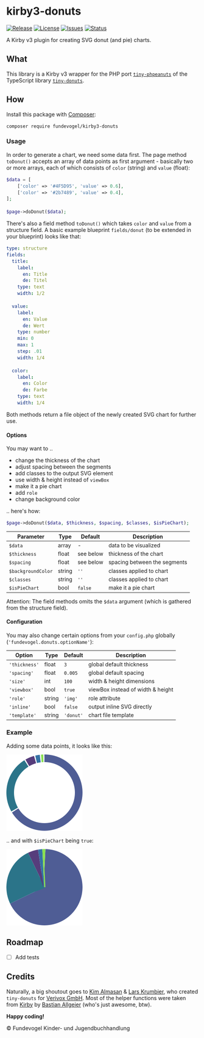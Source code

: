 # kirby3-donuts
[![Release](https://img.shields.io/github/release/Fundevogel/kirby3-donuts.svg)](https://github.com/Fundevogel/kirby3-donuts/releases) [![License](https://img.shields.io/github/license/Fundevogel/kirby3-donuts.svg)](https://github.com/Fundevogel/kirby3-donuts/blob/master/LICENSE) [![Issues](https://img.shields.io/github/issues/Fundevogel/kirby3-donuts.svg)](https://github.com/Fundevogel/kirby3-donuts/issues) [![Status](https://travis-ci.org/fundevogel/kirby3-donuts.svg?branch=master)](https://travis-ci.org/fundevogel/kirby3-donuts)

A Kirby v3 plugin for creating SVG donut (and pie) charts.


## What
This library is a Kirby v3 wrapper for the PHP port [`tiny-phpeanuts`](https://github.com/Fundevogel/tiny-phpeanuts) of the TypeScript library [`tiny-donuts`](https://github.com/Verivox/tiny-donuts).


## How
Install this package with [Composer](https://getcomposer.org):

```text
composer require fundevogel/kirby3-donuts
```


### Usage
In order to generate a chart, we need some data first. The page method `toDonut()` accepts an array of data points as first argument - basically two or more arrays, each of which consists of `color` (string) and `value` (float):

```php
$data = [
    ['color' => '#4F5D95', 'value' => 0.6],
    ['color' => '#2b7489', 'value' => 0.4],
];

$page->doDonut($data);
```

There's also a field method `toDonut()` which takes `color` and `value` from a structure field. A basic example blueprint `fields/donut` (to be extended in your blueprint) looks like that:

```yaml
type: structure
fields:
  title:
    label:
      en: Title
      de: Titel
    type: text
    width: 1/2

  value:
    label:
      en: Value
      de: Wert
    type: number
    min: 0
    max: 1
    step: .01
    width: 1/4

  color:
    label:
      en: Color
      de: Farbe
    type: text
    width: 1/4
```

Both methods return a file object of the newly created SVG chart for further use.


#### Options
You may want to ..

- change the thickness of the chart
- adjust spacing between the segments
- add classes to the output SVG element
- use width & height instead of `viewBox`
- make it a pie chart
- add `role`
- change background color

.. here's how:

```php
$page->doDonut($data, $thickness, $spacing, $classes, $isPieChart);
```

| Parameter          | Type   | Default   | Description                  |
| ------------------ | ------ | --------- | ---------------------------- |
| `$data`            | array  | -         | data to be visualized        |
| `$thickness`       | float  | see below | thickness of the chart       |
| `$spacing`         | float  | see below | spacing between the segments |
| `$backgroundColor` | string | `''`      | classes applied to chart     |
| `$classes`         | string | `''`      | classes applied to chart     |
| `$isPieChart`      | bool   | `false`   | make it a pie chart          |

Attention: The field methods omits the `$data` argument (which is gathered from the structure field).


#### Configuration
You may also change certain options from your `config.php` globally (`'fundevogel.donuts.optionName'`):

| Option        | Type   | Default   | Description                       |
| ------------- | ------ | --------- | --------------------------------- |
| `'thickness'` | float  | `3`       | global default thickness          |
| `'spacing'`   | float  | `0.005`   | global default spacing            |
| `'size'`      | int    | `100`     | width & height dimensions         |
| `'viewbox'`   | bool   | `true`    | viewBox instead of width & height |
| `'role'`      | string | `'img'`   | role attribute                    |
| `'inline'`    | bool   | `false`   | output inline SVG directly        |
| `'template'`  | string | `'donut'` | chart file template               |


### Example
Adding some data points, it looks like this:

![Donut Chart, powered by kirby3-donuts](./chart.svg)

.. and with `$isPieChart` being `true`:

![Donut Chart, powered by kirby3-donuts](./chart2.svg)


## Roadmap
- [ ] Add tests


## Credits
Naturally, a big shoutout goes to [Kim Almasan](https://github.com/Narquadah) & [Lars Krumbier](), who created `tiny-donuts` for [Verivox GmbH](https://github.com/Verivox). Most of the helper functions were taken from [Kirby](https://getkirby.com) by [Bastian Allgeier](https://github.com/bastianallgeier) (who's just awesome, btw).


**Happy coding!**


:copyright: Fundevogel Kinder- und Jugendbuchhandlung
